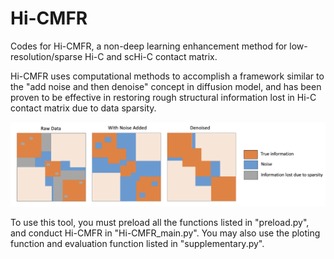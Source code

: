# Hi-CMFR
Codes for Hi-CMFR, a non-deep learning enhancement method for low-resolution/sparse Hi-C and scHi-C contact matrix.

Hi-CMFR uses computational methods to accomplish a framework similar to the "add noise and then denoise" concept in diffusion model, and has been proven to be effective in restoring rough structural information lost in Hi-C contact matrix due to data sparsity.

![ConceptScheme.png](https://github.com/HaoYun753/Hi-CMFR/blob/main/ConceptScheme.png)

To use this tool, you must preload all the functions listed in "preload.py", and conduct Hi-CMFR in "Hi-CMFR_main.py". You may also use the ploting function and evaluation function listed in "supplementary.py".


